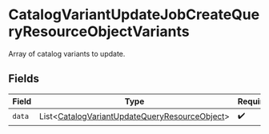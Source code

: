 # CatalogVariantUpdateJobCreateQueryResourceObjectVariants

Array of catalog variants to update.


## Fields

| Field                                                                                                                | Type                                                                                                                 | Required                                                                                                             | Description                                                                                                          |
| -------------------------------------------------------------------------------------------------------------------- | -------------------------------------------------------------------------------------------------------------------- | -------------------------------------------------------------------------------------------------------------------- | -------------------------------------------------------------------------------------------------------------------- |
| `data`                                                                                                               | List\<[CatalogVariantUpdateQueryResourceObject](../../models/components/CatalogVariantUpdateQueryResourceObject.md)> | :heavy_check_mark:                                                                                                   | N/A                                                                                                                  |